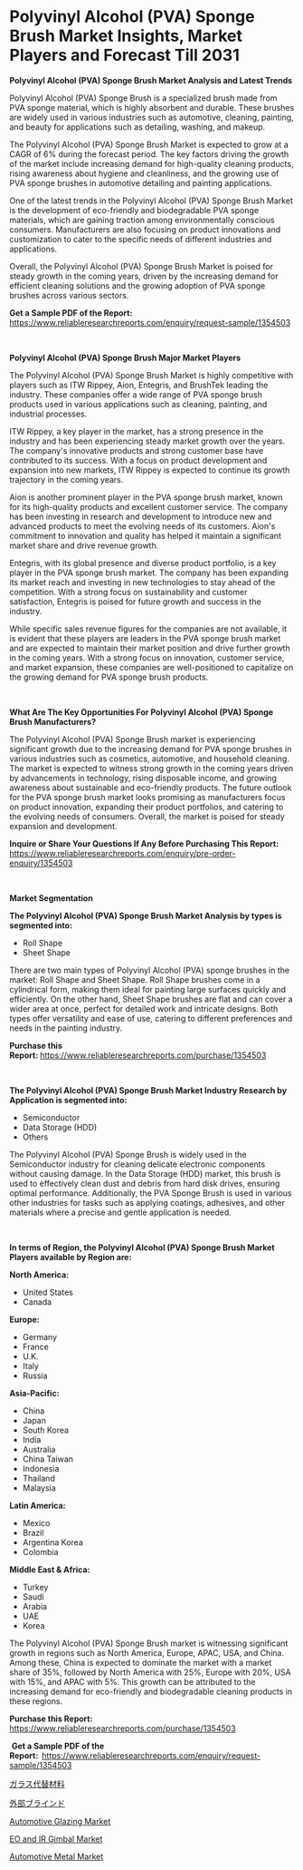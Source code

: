 <p><h1>Polyvinyl Alcohol (PVA) Sponge Brush Market Insights, Market Players and Forecast Till 2031</h1></p><p><strong>Polyvinyl Alcohol (PVA) Sponge Brush Market Analysis and Latest Trends</strong></p>
<p><p>Polyvinyl Alcohol (PVA) Sponge Brush is a specialized brush made from PVA sponge material, which is highly absorbent and durable. These brushes are widely used in various industries such as automotive, cleaning, painting, and beauty for applications such as detailing, washing, and makeup.</p><p>The Polyvinyl Alcohol (PVA) Sponge Brush Market is expected to grow at a CAGR of 6% during the forecast period. The key factors driving the growth of the market include increasing demand for high-quality cleaning products, rising awareness about hygiene and cleanliness, and the growing use of PVA sponge brushes in automotive detailing and painting applications.</p><p>One of the latest trends in the Polyvinyl Alcohol (PVA) Sponge Brush Market is the development of eco-friendly and biodegradable PVA sponge materials, which are gaining traction among environmentally conscious consumers. Manufacturers are also focusing on product innovations and customization to cater to the specific needs of different industries and applications.</p><p>Overall, the Polyvinyl Alcohol (PVA) Sponge Brush Market is poised for steady growth in the coming years, driven by the increasing demand for efficient cleaning solutions and the growing adoption of PVA sponge brushes across various sectors.</p></p>
<p><strong>Get a Sample PDF of the Report:&nbsp;</strong> <a href="https://www.reliableresearchreports.com/enquiry/request-sample/1354503">https://www.reliableresearchreports.com/enquiry/request-sample/1354503</a></p>
<p>&nbsp;</p>
<p><strong>Polyvinyl Alcohol (PVA) Sponge Brush Major Market Players</strong></p>
<p><p>The Polyvinyl Alcohol (PVA) Sponge Brush Market is highly competitive with players such as ITW Rippey, Aion, Entegris, and BrushTek leading the industry. These companies offer a wide range of PVA sponge brush products used in various applications such as cleaning, painting, and industrial processes.</p><p>ITW Rippey, a key player in the market, has a strong presence in the industry and has been experiencing steady market growth over the years. The company's innovative products and strong customer base have contributed to its success. With a focus on product development and expansion into new markets, ITW Rippey is expected to continue its growth trajectory in the coming years.</p><p>Aion is another prominent player in the PVA sponge brush market, known for its high-quality products and excellent customer service. The company has been investing in research and development to introduce new and advanced products to meet the evolving needs of its customers. Aion's commitment to innovation and quality has helped it maintain a significant market share and drive revenue growth.</p><p>Entegris, with its global presence and diverse product portfolio, is a key player in the PVA sponge brush market. The company has been expanding its market reach and investing in new technologies to stay ahead of the competition. With a strong focus on sustainability and customer satisfaction, Entegris is poised for future growth and success in the industry.</p><p>While specific sales revenue figures for the companies are not available, it is evident that these players are leaders in the PVA sponge brush market and are expected to maintain their market position and drive further growth in the coming years. With a strong focus on innovation, customer service, and market expansion, these companies are well-positioned to capitalize on the growing demand for PVA sponge brush products.</p></p>
<p>&nbsp;</p>
<p><strong>What Are The Key Opportunities For Polyvinyl Alcohol (PVA) Sponge Brush Manufacturers?</strong></p>
<p><p>The Polyvinyl Alcohol (PVA) Sponge Brush market is experiencing significant growth due to the increasing demand for PVA sponge brushes in various industries such as cosmetics, automotive, and household cleaning. The market is expected to witness strong growth in the coming years driven by advancements in technology, rising disposable income, and growing awareness about sustainable and eco-friendly products. The future outlook for the PVA sponge brush market looks promising as manufacturers focus on product innovation, expanding their product portfolios, and catering to the evolving needs of consumers. Overall, the market is poised for steady expansion and development.</p></p>
<p><strong>Inquire or Share Your Questions If Any Before Purchasing This Report:</strong> <a href="https://www.reliableresearchreports.com/enquiry/pre-order-enquiry/1354503">https://www.reliableresearchreports.com/enquiry/pre-order-enquiry/1354503</a></p>
<p>&nbsp;</p>
<p><strong>Market Segmentation</strong></p>
<p><strong>The Polyvinyl Alcohol (PVA) Sponge Brush Market Analysis by types is segmented into:</strong></p>
<p><ul><li>Roll Shape</li><li>Sheet Shape</li></ul></p>
<p><p>There are two main types of Polyvinyl Alcohol (PVA) sponge brushes in the market: Roll Shape and Sheet Shape. Roll Shape brushes come in a cylindrical form, making them ideal for painting large surfaces quickly and efficiently. On the other hand, Sheet Shape brushes are flat and can cover a wider area at once, perfect for detailed work and intricate designs. Both types offer versatility and ease of use, catering to different preferences and needs in the painting industry.</p></p>
<p><strong>Purchase this Report:&nbsp;</strong><a href="https://www.reliableresearchreports.com/purchase/1354503">https://www.reliableresearchreports.com/purchase/1354503</a></p>
<p>&nbsp;</p>
<p><strong>The Polyvinyl Alcohol (PVA) Sponge Brush Market Industry Research by Application is segmented into:</strong></p>
<p><ul><li>Semiconductor</li><li>Data Storage (HDD)</li><li>Others</li></ul></p>
<p><p>The Polyvinyl Alcohol (PVA) Sponge Brush is widely used in the Semiconductor industry for cleaning delicate electronic components without causing damage. In the Data Storage (HDD) market, this brush is used to effectively clean dust and debris from hard disk drives, ensuring optimal performance. Additionally, the PVA Sponge Brush is used in various other industries for tasks such as applying coatings, adhesives, and other materials where a precise and gentle application is needed.</p></p>
<p>&nbsp;</p>
<p><strong>In terms of Region, the Polyvinyl Alcohol (PVA) Sponge Brush Market Players available by Region are:</strong></p>
<p>
    <p> <strong> North America: </strong>
        <ul>
            <li>United States</li>
            <li>Canada</li>
        </ul>
        </p> 
    <p> <strong> Europe: </strong>
        <ul>
            <li>Germany</li>
            <li>France</li>
            <li>U.K.</li>
            <li>Italy</li>
            <li>Russia</li>
        </ul>
        </p> 
    <p> <strong> Asia-Pacific: </strong>
        <ul>
            <li>China</li>
            <li>Japan</li>
            <li>South Korea</li>
            <li>India</li>
            <li>Australia</li>
            <li>China Taiwan</li>
            <li>Indonesia</li>
            <li>Thailand</li>
            <li>Malaysia</li>
        </ul>
        </p> 
    <p> <strong> Latin America: </strong>
        <ul>
            <li>Mexico</li>
            <li>Brazil</li>
            <li>Argentina Korea</li>
            <li>Colombia</li>
        </ul>
        </p> 
    <p> <strong> Middle East & Africa: </strong>
        <ul>
            <li>Turkey</li>
            <li>Saudi</li>
            <li>Arabia</li>
            <li>UAE</li>
            <li>Korea</li>
        </ul>
    </p>
    </p>
<p><p>The Polyvinyl Alcohol (PVA) Sponge Brush market is witnessing significant growth in regions such as North America, Europe, APAC, USA, and China. Among these, China is expected to dominate the market with a market share of 35%, followed by North America with 25%, Europe with 20%, USA with 15%, and APAC with 5%. This growth can be attributed to the increasing demand for eco-friendly and biodegradable cleaning products in these regions.</p></p>
<p><strong>Purchase this Report: </strong><a href="https://www.reliableresearchreports.com/purchase/1354503">https://www.reliableresearchreports.com/purchase/1354503</a></p>
<p>&nbsp;<strong>Get a Sample PDF of the Report:&nbsp;&nbsp;</strong><a href="https://www.reliableresearchreports.com/enquiry/request-sample/1354503">https://www.reliableresearchreports.com/enquiry/request-sample/1354503</a></p>
<p><strong></strong></p>
<p><p><a href="https://github.com/luffiazaza/Market-Research-Report-List-1/blob/main/541729813188.md">ガラス代替材料</a></p><p><a href="https://github.com/avbqbctihcbe2/Market-Research-Report-List-1/blob/main/620173613187.md">外部ブラインド</a></p><p><a href="https://issuu.com/reportprime-2/docs/automotive-glazing-market-size-2030.pptx">Automotive Glazing Market</a></p><p><a href="https://github.com/danielneavesallisons03mba/Market-Research-Report-List-1/blob/main/eo-and-ir-gimbal-market.md">EO and IR Gimbal Market</a></p><p><a href="https://issuu.com/reportprime-2/docs/automotive-metal-market-size-2030.pptx">Automotive Metal Market</a></p></p>